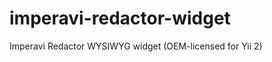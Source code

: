 imperavi-redactor-widget
========================

Imperavi Redactor WYSIWYG widget (OEM-licensed for Yii 2)
